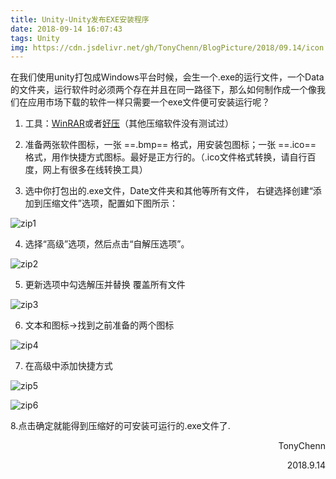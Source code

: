 ```yaml
---
title: Unity-Unity发布EXE安装程序
date: 2018-09-14 16:07:43
tags: Unity
img: https://cdn.jsdelivr.net/gh/TonyChenn/BlogPicture/2018/09.14/icon.png
---
```


在我们使用unity打包成Windows平台时候，会生一个.exe的运行文件，一个Data的文件夹，运行软件时必须两个存在并且在同一路径下，那么如何制作成一个像我们在应用市场下载的软件一样只需要一个exe文件便可安装运行呢？

1. 工具：[WinRAR](https://www.rarlab.com/download.htm)或者[好压](https://haozip.2345.cc/)（其他压缩软件没有测试过）

2. 准备两张软件图标，一张 ==.bmp== 格式，用安装包图标；一张 ==.ico== 格式，用作快捷方式图标。最好是正方行的。（.ico文件格式转换，请自行百度，网上有很多在线转换工具）

3. 选中你打包出的.exe文件，Date文件夹和其他等所有文件， 右键选择创建“添加到压缩文件”选项，配置如下图所示：

![zip1](https://cdn.jsdelivr.net/gh/TonyChenn/BlogPicture/2018/09.14/zip1.jpg)

4. 选择“高级”选项，然后点击“自解压选项”。

![zip2](https://cdn.jsdelivr.net/gh/TonyChenn/BlogPicture/2018/09.14/zip2.jpg)

5. 更新选项中勾选解压并替换 覆盖所有文件

![zip3](https://cdn.jsdelivr.net/gh/TonyChenn/BlogPicture/2018/09.14/zip3.jpg)

6. 文本和图标->找到之前准备的两个图标

![zip4](https://cdn.jsdelivr.net/gh/TonyChenn/BlogPicture/2018/09.14/zip4.jpg)

7. 在高级中添加快捷方式

![zip5](https://cdn.jsdelivr.net/gh/TonyChenn/BlogPicture/2018/09.14/zip5.jpg)

![zip6](https://cdn.jsdelivr.net/gh/TonyChenn/BlogPicture/2018/09.14/zip6.jpg)

8.点击确定就能得到压缩好的可安装可运行的.exe文件了.

<div align="right">
TonyChenn

2018.9.14
</div>